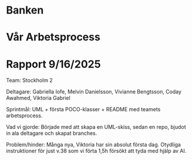 # Banken
# Vår Arbetsprocess
# Rapport 9/16/2025
Team: Stockholm 2

Deltagare: Gabriella Iofe, Melvin Danielsson, Vivianne Bengtsson, Coday Awahmed, Viktoria Gabriel

Sprintmål: UML + första POCO-klasser + README med teamets arbetsprocess.

Vad vi gjorde: Började med att skapa en UML-skiss, sedan en repo, bjudot in ala deltagare och skapat branches. 

Problem/hinder: Många nya, Viktoria har sin absolut första dag. Otydliga instruktioner för just v.38 som vi förta 1,5h försökt att tyda med hjälp av AI. 

